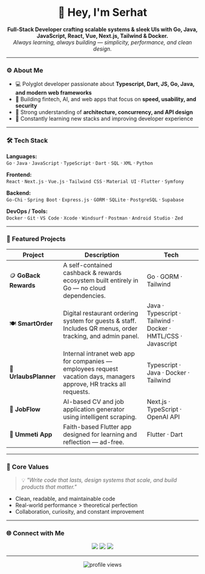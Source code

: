 <!-- Profile README for GitHub -->
<h1 align="center">👋 Hey, I'm Serhat</h1>

<p align="center">
  <b>Full-Stack Developer crafting scalable systems & sleek UIs with Go, Java, JavaScript, React, Vue, Next.js, Tailwind & Docker.</b><br>
  <i>Always learning, always building — simplicity, performance, and clean design.</i>
</p>

---

### ⚙️ About Me
- 💻 Polyglot developer passionate about **Typescript, Dart, JS, Go, Java, and modern web frameworks**  
- 🚀 Building fintech, AI, and web apps that focus on **speed, usability, and security**  
- 🧩 Strong understanding of **architecture, concurrency, and API design**  
- 🌱 Constantly learning new stacks and improving developer experience  

---

### 🛠️ Tech Stack

**Languages:**  
`Go` · `Java` · `JavaScript` · `TypeScript` · `Dart` · `SQL` · `XML` · `Python` 

**Frontend:**  
`React` · `Next.js` · `Vue.js` · `Tailwind CSS` · `Material UI` · `Flutter` · `Symfony`

**Backend:**  
`Go-Chi` · `Spring Boot` · `Express.js` · `GORM` · `SQLite` · `PostgreSQL` · `Supabase`

**DevOps / Tools:**  
`Docker` · `Git` · `VS Code` · `Xcode` · `Windsurf` · `Postman` · `Android Studio` · `Zed`

---

### 🔭 Featured Projects
| Project | Description | Tech |
|----------|--------------|------|
| 🪙 **GoBack Rewards** | A self-contained cashback & rewards ecosystem built entirely in Go — no cloud dependencies. | Go · GORM · Tailwind |
| 🍽️ **SmartOrder** | Digital restaurant ordering system for guests & staff. Includes QR menus, order tracking, and admin panel. | Java · Typescript · Tailwind · Docker · HMTL/CSS · Javascript  |
| 🏢 **UrlaubsPlanner** | Internal intranet web app for companies — employees request vacation days, managers approve, HR tracks all requests. | Typescript · Java · Docker · Tailwind |
| 🧠 **JobFlow** | AI-based CV and job application generator using intelligent scraping. | Next.js · TypeScript · OpenAI API |
| 📿 **Ummeti App** | Faith-based Flutter app designed for learning and reflection — ad-free. | Flutter · Dart |

---

### 🧠 Core Values
> 💡 *"Write code that lasts, design systems that scale, and build products that matter."*  

- Clean, readable, and maintainable code  
- Real-world performance > theoretical perfection  
- Collaboration, curiosity, and constant improvement  

---

### 🌐 Connect with Me
<p align="center">
  <a href="https://www.linkedin.com/in/serhat-bilge-653415236/"><img src="https://img.shields.io/badge/LinkedIn-0A66C2?style=for-the-badge&logo=linkedin&logoColor=white" /></a>
  <a href="mailto:serhat.bilge@icloud.com"><img src="https://img.shields.io/badge/Email-D14836?style=for-the-badge&logo=gmail&logoColor=white" /></a>
  <a href="https://github.com/serhat17"><img src="https://img.shields.io/badge/GitHub-181717?style=for-the-badge&logo=github&logoColor=white" /></a>
</p>

---

<p align="center">
  <img src="https://komarev.com/ghpvc/?username=YOUR_USERNAME&label=Profile%20Views&color=blue&style=flat-square" alt="profile views" />
</p>
